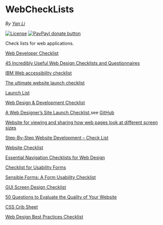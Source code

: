 # WebCheckLists #
*By [Yan Li](https://github.com/yanli0303)* 

<!--
[![Latest Stable Version](http://img.shields.io/packagist/v/yanli0303/yii-uploaded-file.svg)](https://packagist.org/packages/yanli0303/yii-uploaded-file)
[![Total Downloads](https://img.shields.io/packagist/dt/yanli0303/yii-uploaded-file.svg)](https://packagist.org/packages/yanli0303/yii-uploaded-file)
[![Build Status](https://travis-ci.org/yanli0303/Yii-UploadedFile.svg?branch=master)](https://travis-ci.org/yanli0303/Yii-UploadedFile)
-->
[![License](https://img.shields.io/badge/License-MIT-brightgreen.svg)](https://packagist.org/packages/yanli0303/web-check-lists)
[![PayPayl donate button](http://img.shields.io/badge/paypal-donate-orange.svg)](https://www.paypal.com/cgi-bin/webscr?cmd=_donations&business=silentwait4u%40gmail%2ecom&lc=US&item_name=Yan%20Li&no_note=0&currency_code=USD&bn=PP%2dDonationsBF%3apaypal%2ddonate%2ejpg%3aNonHostedGuest)

Check lists for web applications.

[Web Developer Checklist](https://github.com/ligershark/webdevchecklist.com)

[45 Incredibly Useful Web Design Checklists and Questionnaires](http://www.smashingmagazine.com/2009/06/45-incredibly-useful-web-design-checklists-and-questionnaires/)

[IBM Web accessibility checklist](http://www-03.ibm.com/able/guidelines/web/accessweb.html)

[The ultimate website launch checklist](https://www.boxuk.com/insight/blog-posts/the-ultimate-website-launch-checklist)

[Launch List](http://lite.launchlist.net/)

[Web Design & Development Checklist](http://www.netreach.com/website-design-checklist/)

[A Web Designer’s Site Launch Checklist](http://webdesign.tutsplus.com/articles/a-web-designers-site-launch-checklist-including-portable-formats--webdesign-11107),see [GitHub](https://github.com/tutsplus/Website-Launch-Checklist-for-Web-Designers)

[Website for viewing and sharing how web pages look at different screen sizes](https://github.com/johnpolacek/Responsivator)

[Step-By-Step Website Development – Check List](https://lorelle.wordpress.com/2005/10/17/step-by-step-website-development-check-list/)

[Website Checklist](http://www.skyrme.com/tools/webplan.htm)

[Essential Navigation Checklists for Web Design](http://www.sitepoint.com/checklists-web-design/)

[Checklist for Usability Forms](http://www.webdesign.org/html-and-css/articles/checklist-for-usability-forms.12408.html)

[Sensible Forms: A Form Usability Checklist](http://alistapart.com/article/sensibleforms)

[GUI Screen Design Checklist](http://it.toolbox.com/blogs/enterprise-solutions/gui-screen-design-checklist-20426)

[50 Questions to Evaluate the Quality of Your Website](http://www.searchenginejournal.com/50-questions-to-evaluate-the-quality-of-your-website/)

[CSS Crib Sheet](http://www.mezzoblue.com/css/cribsheet/)

[Web Design Best Practices Checklist](http://terrymorris.net/bestpractices/)